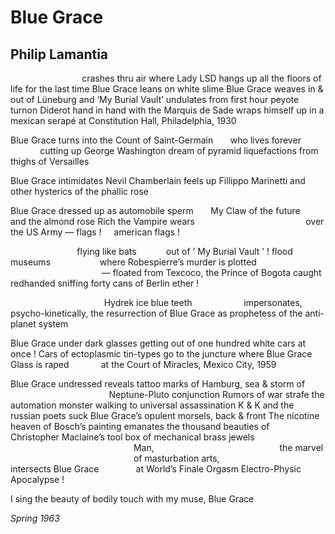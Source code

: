 # Blue Grace
## Philip Lamantia
                             crashes thru air
where Lady LSD hangs up all the floors of life for the last time
Blue Grace leans on white slime
Blue Grace weaves in & out of Lüneburg and ‘My Burial Vault’ undulates
from first hour peyote turnon
Diderot hand in hand with the Marquis de Sade
wraps himself up in a mexican serapé
at Constitution Hall, Philadelphia, 1930

Blue Grace turns into the Count of Saint-Germain
      who lives forever
            cutting up George Washington
dream of pyramid liquefactions from thighs of Versailles

Blue Grace intimidates Nevil Chamberlain
feels up Fillippo Marinetti
and other hysterics of the phallic rose

Blue Grace dressed up as automobile sperm
      My Claw of the future
      and the almond rose Rich the Vampire wears
                                            over the US Army
— flags !
    american flags !

                           flying like bats
           out of ‘ My Burial Vault ’ !
flood museums
                   where Robespierre’s murder is plotted
                                     — floated from Texcoco,
the Prince of Bogota caught redhanded
sniffing forty cans of Berlin ether !

                                      Hydrek ice blue teeth
                    impersonates, psycho-kinetically,
the resurrection of Blue Grace as prophetess of the anti-planet system

Blue Grace under dark glasses
getting out of one hundred white cars at once !
Cars of ectoplasmic tin-types
go to the juncture where Blue Grace Glass is raped
            at the Court of Miracles, Mexico City, 1959

Blue Grace undressed
reveals tattoo marks of Hamburg, sea & storm of
                                        Neptune-Pluto conjunction
Rumors of war
strafe the automation monster
walking to universal assassination
K & K and the russian poets
suck Blue Grace’s opulent morsels, back & front
The nicotine heaven of Bosch’s painting
emanates the thousand beauties of
            Christopher Maclaine’s tool box
of mechanical brass jewels
                                                  Man,
                                                  the marvel
                                                  of masturbation arts,
                                     intersects Blue Grace
              at World’s Finale Orgasm Electro-Physic Apocalypse !

I sing the beauty of bodily touch
with my muse, Blue Grace

_Spring 1963_